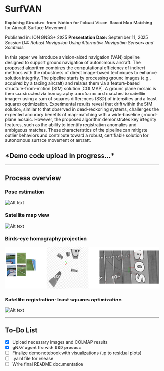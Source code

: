 # SurfVAN
Exploiting Structure-from-Motion for Robust Vision-Based Map Matching for Aircraft Surface Movement

Published in: ION GNSS+ 2025
**Presentation Date:** September 11, 2025
*Session D4: Robust Navigation Using Alternative Navigation Sensors and Solutions*


In this paper we introduce a vision-aided navigation (VAN) pipeline designed to support ground navigation of autonomous aircraft. The proposed algorithm combines the computational efficiency of indirect methods with the robustness of direct image-based techniques to enhance solution integrity. The pipeline starts by processing ground images (e.g., acquired by a taxiing aircraft) and relates them via a feature-based structure-from-motion (SfM) solution (COLMAP). A ground plane mosaic is then constructed via homography transforms and matched to satellite imagery using a sum of squares differences (SSD) of intensities and a least squares optimization. Experimental results reveal that drift within the SfM solution, similar to that observed in dead-reckoning systems, challenges the expected accuracy benefits of map-matching with a wide-baseline ground-plane mosaic. However, the proposed algorithm demonstrates key integrity features, such as the ability to identify registration anomalies and ambiguous matches. These characteristics of the pipeline can mitigate outlier behaviors and contribute toward a robust, certifiable solution for autonomous surface movement of aircraft.

## \*Demo code upload in progress...\*

---

## Process overview 

### Pose estimation 

![Alt text](media/pose_vectors.gif)

### Satellite map view 

![Alt text](media/Googleview.gif)

### Birds-eye homography projection 

![Alt text](media/projection_stages.png)

### Satellite registration: least squares optimization 

![Alt text](media/turf_match5x5FAR.gif)

---

## To-Do List

- [x] Upload necessary images and COLMAP results
- [x] gNAV agent file with SSD process
- [ ] Finalize demo notebook with visualizations (up to residual plots)
- [ ] .yaml file for release 
- [ ] Write final README documentation
